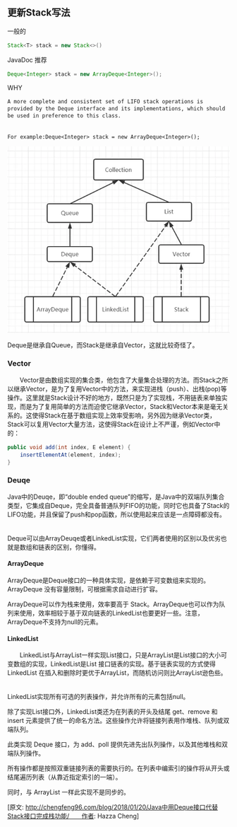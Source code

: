 ## 更新Stack写法
一般的
```java
Stack<T> stack = new Stack<>()
```
JavaDoc 推荐 
```java
Deque<Integer> stack = new ArrayDeque<Integer>();
```

WHY

    A more complete and consistent set of LIFO stack operations is provided by the Deque interface and its implementations, which should be used in preference to this class. 
    
    
    For example:Deque<Integer> stack = new ArrayDeque<Integer>();

![](pics/stack.webp)

Deque是继承自Queue，而Stack是继承自Vector，这就比较奇怪了。

### Vector

　　Vector是由数组实现的集合类，他包含了大量集合处理的方法。而Stack之所以继承Vector，是为了复用Vector中的方法，来实现进栈（push）、出栈(pop)等操作。这里就是Stack设计不好的地方，既然只是为了实现栈，不用链表来单独实现，而是为了复用简单的方法而迫使它继承Vector，Stack和Vector本来是毫无关系的。这使得Stack在基于数组实现上效率受影响，另外因为继承Vector类，Stack可以复用Vector大量方法，这使得Stack在设计上不严谨，例如Vector中的：

```java
public void add(int index, E element) {
    insertElementAt(element, index);
}
```

### Deuqe

Java中的Deuqe，即“double ended queue”的缩写，是Java中的双端队列集合类型，它集成自Deque，完全具备普通队列FIFO的功能，同时它也具备了Stack的LIFO功能，并且保留了push和pop函数，所以使用起来应该是一点障碍都没有。
　　

Deque可以由ArrayDeuqe或者LinkedList实现，它们两者使用的区别以及优劣也就是数组和链表的区别，你懂得。

#### ArrayDeque

ArrayDeque是Deque接口的一种具体实现，是依赖于可变数组来实现的。ArrayDeque 没有容量限制，可根据需求自动进行扩容。

ArrayDeque可以作为栈来使用，效率要高于 Stack。ArrayDeque也可以作为队列来使用，效率相较于基于双向链表的LinkedList也要更好一些。注意，ArrayDeque不支持为null的元素。

#### LinkedList
　　LinkedList与ArrayList一样实现List接口，只是ArrayList是List接口的大小可变数组的实现，LinkedList是List 接口链表的实现。基于链表实现的方式使得 LinkedList 在插入和删除时更优于ArrayList，而随机访问则比ArrayList逊色些。
　　

LinkedList实现所有可选的列表操作，并允许所有的元素包括null。

除了实现List接口外，LinkedList类还为在列表的开头及结尾 get、remove 和 insert 元素提供了统一的命名方法。这些操作允许将链接列表用作堆栈、队列或双端队列。


此类实现 Deque 接口，为 add、poll 提供先进先出队列操作，以及其他堆栈和双端队列操作。


所有操作都是按照双重链接列表的需要执行的。在列表中编索引的操作将从开头或结尾遍历列表（从靠近指定索引的一端）。

同时，与 ArrayList 一样此实现不是同步的。

[原文: http://chengfeng96.com/blog/2018/01/20/Java中用Deque接口代替Stack接口完成栈功能/　　作者: Hazza Cheng]